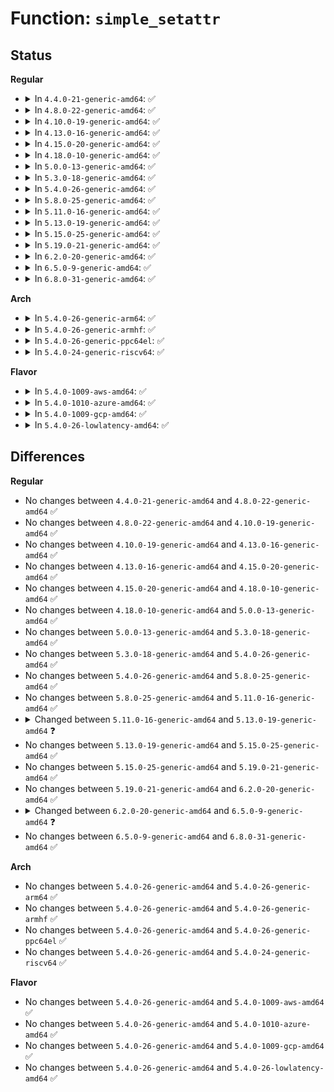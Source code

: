 # Function: <code>simple_setattr</code>

## Status
<b>Regular</b>
<ul>
<li>
<details>
<summary>In <code>4.4.0-21-generic-amd64</code>: ✅</summary>

```c
int simple_setattr(struct dentry * dentry, struct iattr * iattr)
```

```json
{
  "name": "simple_setattr",
  "collision_type": "Unique Global",
  "inline_type": "No",
  "funcs": [
    {
      "addr": 18446744071581154848,
      "name": "simple_setattr",
      "external": true,
      "loc": "fs/libfs.c:364",
      "file": "fs/libfs.c",
      "inline": "seen, unknown",
      "caller_inline": [],
      "caller_func": [
        "fs/attr.c:notify_change"
      ]
    }
  ],
  "symbols": [
    {
      "addr": 18446744071581154848,
      "name": "simple_setattr",
      "section": ".text",
      "bind": "STB_GLOBAL",
      "size": 84
    }
  ]
}
```
</details>
</li>
<li>
<details>
<summary>In <code>4.8.0-22-generic-amd64</code>: ✅</summary>

```c
int simple_setattr(struct dentry * dentry, struct iattr * iattr)
```

```json
{
  "name": "simple_setattr",
  "collision_type": "Unique Global",
  "inline_type": "No",
  "funcs": [
    {
      "addr": 18446744071581320272,
      "name": "simple_setattr",
      "external": true,
      "loc": "fs/libfs.c:392",
      "file": "fs/libfs.c",
      "inline": "seen, unknown",
      "caller_inline": [],
      "caller_func": [
        "fs/attr.c:notify_change"
      ]
    }
  ],
  "symbols": [
    {
      "addr": 18446744071581320272,
      "name": "simple_setattr",
      "section": ".text",
      "bind": "STB_GLOBAL",
      "size": 92
    }
  ]
}
```
</details>
</li>
<li>
<details>
<summary>In <code>4.10.0-19-generic-amd64</code>: ✅</summary>

```c
int simple_setattr(struct dentry * dentry, struct iattr * iattr)
```

```json
{
  "name": "simple_setattr",
  "collision_type": "Unique Global",
  "inline_type": "No",
  "funcs": [
    {
      "addr": 18446744071581399488,
      "name": "simple_setattr",
      "external": true,
      "loc": "fs/libfs.c:398",
      "file": "fs/libfs.c",
      "inline": "seen, unknown",
      "caller_inline": [],
      "caller_func": [
        "fs/attr.c:notify_change"
      ]
    }
  ],
  "symbols": [
    {
      "addr": 18446744071581399488,
      "name": "simple_setattr",
      "section": ".text",
      "bind": "STB_GLOBAL",
      "size": 86
    }
  ]
}
```
</details>
</li>
<li>
<details>
<summary>In <code>4.13.0-16-generic-amd64</code>: ✅</summary>

```c
int simple_setattr(struct dentry * dentry, struct iattr * iattr)
```

```json
{
  "name": "simple_setattr",
  "collision_type": "Unique Global",
  "inline_type": "No",
  "funcs": [
    {
      "addr": 18446744071581454768,
      "name": "simple_setattr",
      "external": true,
      "loc": "fs/libfs.c:399",
      "file": "fs/libfs.c",
      "inline": "seen, unknown",
      "caller_inline": [],
      "caller_func": [
        "fs/attr.c:notify_change",
        "fs/configfs/inode.c:configfs_setattr"
      ]
    }
  ],
  "symbols": [
    {
      "addr": 18446744071581454768,
      "name": "simple_setattr",
      "section": ".text",
      "bind": "STB_GLOBAL",
      "size": 96
    }
  ]
}
```
</details>
</li>
<li>
<details>
<summary>In <code>4.15.0-20-generic-amd64</code>: ✅</summary>

```c
int simple_setattr(struct dentry * dentry, struct iattr * iattr)
```

```json
{
  "name": "simple_setattr",
  "collision_type": "Unique Global",
  "inline_type": "No",
  "funcs": [
    {
      "addr": 18446744071581596752,
      "name": "simple_setattr",
      "external": true,
      "loc": "fs/libfs.c:399",
      "file": "fs/libfs.c",
      "inline": "seen, unknown",
      "caller_inline": [],
      "caller_func": [
        "fs/attr.c:notify_change",
        "fs/configfs/inode.c:configfs_setattr"
      ]
    }
  ],
  "symbols": [
    {
      "addr": 18446744071581596752,
      "name": "simple_setattr",
      "section": ".text",
      "bind": "STB_GLOBAL",
      "size": 96
    }
  ]
}
```
</details>
</li>
<li>
<details>
<summary>In <code>4.18.0-10-generic-amd64</code>: ✅</summary>

```c
int simple_setattr(struct dentry * dentry, struct iattr * iattr)
```

```json
{
  "name": "simple_setattr",
  "collision_type": "Unique Global",
  "inline_type": "No",
  "funcs": [
    {
      "addr": 18446744071581754672,
      "name": "simple_setattr",
      "external": true,
      "loc": "fs/libfs.c:399",
      "file": "fs/libfs.c",
      "inline": "seen, unknown",
      "caller_inline": [],
      "caller_func": [
        "fs/attr.c:notify_change",
        "fs/configfs/inode.c:configfs_setattr",
        "fs/debugfs/inode.c:debugfs_setattr",
        "security/integrity/evm/evm_secfs.c:evm_write_xattrs"
      ]
    }
  ],
  "symbols": [
    {
      "addr": 18446744071581754672,
      "name": "simple_setattr",
      "section": ".text",
      "bind": "STB_GLOBAL",
      "size": 86
    }
  ]
}
```
</details>
</li>
<li>
<details>
<summary>In <code>5.0.0-13-generic-amd64</code>: ✅</summary>

```c
int simple_setattr(struct dentry * dentry, struct iattr * iattr)
```

```json
{
  "name": "simple_setattr",
  "collision_type": "Unique Global",
  "inline_type": "No",
  "funcs": [
    {
      "addr": 18446744071581841200,
      "name": "simple_setattr",
      "external": true,
      "loc": "fs/libfs.c:399",
      "file": "fs/libfs.c",
      "inline": "seen, unknown",
      "caller_inline": [],
      "caller_func": [
        "fs/attr.c:notify_change",
        "fs/configfs/inode.c:configfs_setattr",
        "fs/debugfs/inode.c:debugfs_setattr",
        "security/integrity/evm/evm_secfs.c:evm_write_xattrs"
      ]
    }
  ],
  "symbols": [
    {
      "addr": 18446744071581841200,
      "name": "simple_setattr",
      "section": ".text",
      "bind": "STB_GLOBAL",
      "size": 86
    }
  ]
}
```
</details>
</li>
<li>
<details>
<summary>In <code>5.3.0-18-generic-amd64</code>: ✅</summary>

```c
int simple_setattr(struct dentry * dentry, struct iattr * iattr)
```

```json
{
  "name": "simple_setattr",
  "collision_type": "Unique Global",
  "inline_type": "No",
  "funcs": [
    {
      "addr": 18446744071581965760,
      "name": "simple_setattr",
      "external": true,
      "loc": "fs/libfs.c:418",
      "file": "fs/libfs.c",
      "inline": "seen, unknown",
      "caller_inline": [],
      "caller_func": [
        "fs/attr.c:notify_change",
        "fs/configfs/inode.c:configfs_setattr",
        "fs/debugfs/inode.c:debugfs_setattr",
        "security/integrity/evm/evm_secfs.c:evm_write_xattrs"
      ]
    }
  ],
  "symbols": [
    {
      "addr": 18446744071581965760,
      "name": "simple_setattr",
      "section": ".text",
      "bind": "STB_GLOBAL",
      "size": 91
    }
  ]
}
```
</details>
</li>
<li>
<details>
<summary>In <code>5.4.0-26-generic-amd64</code>: ✅</summary>

```c
int simple_setattr(struct dentry * dentry, struct iattr * iattr)
```

```json
{
  "name": "simple_setattr",
  "collision_type": "Unique Global",
  "inline_type": "No",
  "funcs": [
    {
      "addr": 18446744071582038512,
      "name": "simple_setattr",
      "external": true,
      "loc": "fs/libfs.c:424",
      "file": "fs/libfs.c",
      "inline": "seen, unknown",
      "caller_inline": [],
      "caller_func": [
        "fs/attr.c:notify_change",
        "fs/configfs/inode.c:configfs_setattr",
        "fs/debugfs/inode.c:debugfs_setattr",
        "security/integrity/evm/evm_secfs.c:evm_write_xattrs"
      ]
    }
  ],
  "symbols": [
    {
      "addr": 18446744071582038512,
      "name": "simple_setattr",
      "section": ".text",
      "bind": "STB_GLOBAL",
      "size": 91
    }
  ]
}
```
</details>
</li>
<li>
<details>
<summary>In <code>5.8.0-25-generic-amd64</code>: ✅</summary>

```c
int simple_setattr(struct dentry * dentry, struct iattr * iattr)
```

```json
{
  "name": "simple_setattr",
  "collision_type": "Unique Global",
  "inline_type": "No",
  "funcs": [
    {
      "addr": 18446744071582273936,
      "name": "simple_setattr",
      "external": true,
      "loc": "fs/libfs.c:493",
      "file": "fs/libfs.c",
      "inline": "seen, unknown",
      "caller_inline": [],
      "caller_func": [
        "fs/attr.c:notify_change",
        "fs/configfs/inode.c:configfs_setattr",
        "fs/debugfs/inode.c:debugfs_setattr",
        "security/integrity/evm/evm_secfs.c:evm_write_xattrs"
      ]
    }
  ],
  "symbols": [
    {
      "addr": 18446744071582273936,
      "name": "simple_setattr",
      "section": ".text",
      "bind": "STB_GLOBAL",
      "size": 91
    }
  ]
}
```
</details>
</li>
<li>
<details>
<summary>In <code>5.11.0-16-generic-amd64</code>: ✅</summary>

```c
int simple_setattr(struct dentry * dentry, struct iattr * iattr)
```

```json
{
  "name": "simple_setattr",
  "collision_type": "Unique Global",
  "inline_type": "No",
  "funcs": [
    {
      "addr": 18446744071582323936,
      "name": "simple_setattr",
      "external": true,
      "loc": "fs/libfs.c:495",
      "file": "fs/libfs.c",
      "inline": "seen, unknown",
      "caller_inline": [],
      "caller_func": [
        "fs/attr.c:notify_change",
        "fs/configfs/inode.c:configfs_setattr",
        "fs/debugfs/inode.c:debugfs_setattr",
        "security/integrity/evm/evm_secfs.c:evm_write_xattrs"
      ]
    }
  ],
  "symbols": [
    {
      "addr": 18446744071582323936,
      "name": "simple_setattr",
      "section": ".text",
      "bind": "STB_GLOBAL",
      "size": 91
    }
  ]
}
```
</details>
</li>
<li>
<details>
<summary>In <code>5.13.0-19-generic-amd64</code>: ✅</summary>

```c
int simple_setattr(struct user_namespace * mnt_userns, struct dentry * dentry, struct iattr * iattr)
```

```json
{
  "name": "simple_setattr",
  "collision_type": "Unique Global",
  "inline_type": "No",
  "funcs": [
    {
      "addr": 18446744071582351856,
      "name": "simple_setattr",
      "external": true,
      "loc": "fs/libfs.c:497",
      "file": "fs/libfs.c",
      "inline": "seen, unknown",
      "caller_inline": [],
      "caller_func": [
        "fs/attr.c:notify_change",
        "fs/configfs/inode.c:configfs_setattr",
        "fs/debugfs/inode.c:debugfs_setattr",
        "security/integrity/evm/evm_secfs.c:evm_write_xattrs"
      ]
    }
  ],
  "symbols": [
    {
      "addr": 18446744071582351856,
      "name": "simple_setattr",
      "section": ".text",
      "bind": "STB_GLOBAL",
      "size": 101
    }
  ]
}
```
</details>
</li>
<li>
<details>
<summary>In <code>5.15.0-25-generic-amd64</code>: ✅</summary>

```c
int simple_setattr(struct user_namespace * mnt_userns, struct dentry * dentry, struct iattr * iattr)
```

```json
{
  "name": "simple_setattr",
  "collision_type": "Unique Global",
  "inline_type": "No",
  "funcs": [
    {
      "addr": 18446744071582672496,
      "name": "simple_setattr",
      "external": true,
      "loc": "fs/libfs.c:497",
      "file": "fs/libfs.c",
      "inline": "seen, unknown",
      "caller_inline": [],
      "caller_func": [
        "fs/attr.c:notify_change",
        "fs/configfs/inode.c:configfs_setattr",
        "fs/debugfs/inode.c:debugfs_setattr",
        "security/integrity/evm/evm_secfs.c:evm_write_xattrs"
      ]
    }
  ],
  "symbols": [
    {
      "addr": 18446744071582672496,
      "name": "simple_setattr",
      "section": ".text",
      "bind": "STB_GLOBAL",
      "size": 101
    }
  ]
}
```
</details>
</li>
<li>
<details>
<summary>In <code>5.19.0-21-generic-amd64</code>: ✅</summary>

```c
int simple_setattr(struct user_namespace * mnt_userns, struct dentry * dentry, struct iattr * iattr)
```

```json
{
  "name": "simple_setattr",
  "collision_type": "Unique Global",
  "inline_type": "No",
  "funcs": [
    {
      "addr": 18446744071583215280,
      "name": "simple_setattr",
      "external": true,
      "loc": "fs/libfs.c:524",
      "file": "fs/libfs.c",
      "inline": "seen, unknown",
      "caller_inline": [],
      "caller_func": [
        "mm/secretmem.c:secretmem_setattr",
        "fs/attr.c:notify_change",
        "fs/configfs/inode.c:configfs_setattr",
        "fs/debugfs/inode.c:debugfs_setattr",
        "security/integrity/evm/evm_secfs.c:evm_write_xattrs"
      ]
    }
  ],
  "symbols": [
    {
      "addr": 18446744071583215280,
      "name": "simple_setattr",
      "section": ".text",
      "bind": "STB_GLOBAL",
      "size": 106
    }
  ]
}
```
</details>
</li>
<li>
<details>
<summary>In <code>6.2.0-20-generic-amd64</code>: ✅</summary>

```c
int simple_setattr(struct user_namespace * mnt_userns, struct dentry * dentry, struct iattr * iattr)
```

```json
{
  "name": "simple_setattr",
  "collision_type": "Unique Global",
  "inline_type": "No",
  "funcs": [
    {
      "addr": 18446744071583793200,
      "name": "simple_setattr",
      "external": true,
      "loc": "fs/libfs.c:525",
      "file": "fs/libfs.c",
      "inline": "seen, unknown",
      "caller_inline": [],
      "caller_func": [
        "mm/secretmem.c:secretmem_setattr",
        "fs/attr.c:notify_change",
        "fs/configfs/inode.c:configfs_setattr",
        "fs/debugfs/inode.c:debugfs_setattr",
        "security/integrity/evm/evm_secfs.c:evm_write_xattrs"
      ]
    }
  ],
  "symbols": [
    {
      "addr": 18446744071583793200,
      "name": "simple_setattr",
      "section": ".text",
      "bind": "STB_GLOBAL",
      "size": 106
    }
  ]
}
```
</details>
</li>
<li>
<details>
<summary>In <code>6.5.0-9-generic-amd64</code>: ✅</summary>

```c
int simple_setattr(struct mnt_idmap * idmap, struct dentry * dentry, struct iattr * iattr)
```

```json
{
  "name": "simple_setattr",
  "collision_type": "Unique Global",
  "inline_type": "No",
  "funcs": [
    {
      "addr": 18446744071584010816,
      "name": "simple_setattr",
      "external": true,
      "loc": "fs/libfs.c:520",
      "file": "fs/libfs.c",
      "inline": "seen, unknown",
      "caller_inline": [],
      "caller_func": [
        "mm/secretmem.c:secretmem_setattr",
        "fs/attr.c:notify_change",
        "fs/configfs/inode.c:configfs_setattr",
        "fs/debugfs/inode.c:debugfs_setattr",
        "security/integrity/evm/evm_secfs.c:evm_write_xattrs"
      ]
    }
  ],
  "symbols": [
    {
      "addr": 18446744071584010816,
      "name": "simple_setattr",
      "section": ".text",
      "bind": "STB_GLOBAL",
      "size": 106
    }
  ]
}
```
</details>
</li>
<li>
<details>
<summary>In <code>6.8.0-31-generic-amd64</code>: ✅</summary>

```c
int simple_setattr(struct mnt_idmap * idmap, struct dentry * dentry, struct iattr * iattr)
```

```json
{
  "name": "simple_setattr",
  "collision_type": "Unique Global",
  "inline_type": "No",
  "funcs": [
    {
      "addr": 18446744071584223648,
      "name": "simple_setattr",
      "external": true,
      "loc": "fs/libfs.c:797",
      "file": "fs/libfs.c",
      "inline": "seen, unknown",
      "caller_inline": [],
      "caller_func": [
        "mm/secretmem.c:secretmem_setattr",
        "fs/attr.c:notify_change",
        "fs/configfs/inode.c:configfs_setattr",
        "fs/debugfs/inode.c:debugfs_setattr",
        "fs/tracefs/inode.c:tracefs_setattr",
        "fs/tracefs/event_inode.c:eventfs_set_attr",
        "security/integrity/evm/evm_secfs.c:evm_write_xattrs"
      ]
    }
  ],
  "symbols": [
    {
      "addr": 18446744071584223648,
      "name": "simple_setattr",
      "section": ".text",
      "bind": "STB_GLOBAL",
      "size": 106
    }
  ]
}
```
</details>
</li>
</ul>
<b>Arch</b>
<ul>
<li>
<details>
<summary>In <code>5.4.0-26-generic-arm64</code>: ✅</summary>

```c
int simple_setattr(struct dentry * dentry, struct iattr * iattr)
```

```json
{
  "name": "simple_setattr",
  "collision_type": "Unique Global",
  "inline_type": "No",
  "funcs": [
    {
      "addr": 18446603336493564016,
      "name": "simple_setattr",
      "external": true,
      "loc": "fs/libfs.c:424",
      "file": "fs/libfs.c",
      "inline": "seen, unknown",
      "caller_inline": [],
      "caller_func": [
        "fs/attr.c:notify_change",
        "fs/configfs/inode.c:configfs_setattr",
        "fs/debugfs/inode.c:debugfs_setattr",
        "security/integrity/evm/evm_secfs.c:evm_write_xattrs"
      ]
    }
  ],
  "symbols": [
    {
      "addr": 18446603336493564016,
      "name": "simple_setattr",
      "section": ".text",
      "bind": "STB_GLOBAL",
      "size": 124
    }
  ]
}
```
</details>
</li>
<li>
<details>
<summary>In <code>5.4.0-26-generic-armhf</code>: ✅</summary>

```c
int simple_setattr(struct dentry * dentry, struct iattr * iattr)
```

```json
{
  "name": "simple_setattr",
  "collision_type": "Unique Global",
  "inline_type": "No",
  "funcs": [
    {
      "addr": 3227112204,
      "name": "simple_setattr",
      "external": true,
      "loc": "fs/libfs.c:424",
      "file": "fs/libfs.c",
      "inline": "seen, unknown",
      "caller_inline": [],
      "caller_func": [
        "fs/attr.c:notify_change",
        "fs/configfs/inode.c:configfs_setattr",
        "fs/debugfs/inode.c:debugfs_setattr",
        "security/integrity/evm/evm_secfs.c:evm_write_xattrs"
      ]
    }
  ],
  "symbols": [
    {
      "addr": 3227112204,
      "name": "simple_setattr",
      "section": ".text",
      "bind": "STB_GLOBAL",
      "size": 100
    }
  ]
}
```
</details>
</li>
<li>
<details>
<summary>In <code>5.4.0-26-generic-ppc64el</code>: ✅</summary>

```c
int simple_setattr(struct dentry * dentry, struct iattr * iattr)
```

```json
{
  "name": "simple_setattr",
  "collision_type": "Unique Global",
  "inline_type": "No",
  "funcs": [
    {
      "addr": 13835058055287140176,
      "name": "simple_setattr",
      "external": true,
      "loc": "fs/libfs.c:424",
      "file": "fs/libfs.c",
      "inline": "seen, unknown",
      "caller_inline": [],
      "caller_func": [
        "fs/attr.c:notify_change",
        "fs/configfs/inode.c:configfs_setattr",
        "fs/debugfs/inode.c:debugfs_setattr",
        "security/integrity/evm/evm_secfs.c:evm_write_xattrs"
      ]
    }
  ],
  "symbols": [
    {
      "addr": 13835058055287140176,
      "name": "simple_setattr",
      "section": ".text",
      "bind": "STB_GLOBAL",
      "size": 164
    }
  ]
}
```
</details>
</li>
<li>
<details>
<summary>In <code>5.4.0-24-generic-riscv64</code>: ✅</summary>

```c
int simple_setattr(struct dentry * dentry, struct iattr * iattr)
```

```json
{
  "name": "simple_setattr",
  "collision_type": "Unique Global",
  "inline_type": "No",
  "funcs": [
    {
      "addr": 18446743936273221716,
      "name": "simple_setattr",
      "external": true,
      "loc": "fs/libfs.c:424",
      "file": "fs/libfs.c",
      "inline": "seen, unknown",
      "caller_inline": [],
      "caller_func": [
        "fs/attr.c:notify_change",
        "fs/configfs/inode.c:configfs_setattr",
        "fs/debugfs/inode.c:debugfs_setattr",
        "security/integrity/evm/evm_secfs.c:evm_write_xattrs"
      ]
    }
  ],
  "symbols": [
    {
      "addr": 18446743936273221716,
      "name": "simple_setattr",
      "section": ".text",
      "bind": "STB_GLOBAL",
      "size": 108
    }
  ]
}
```
</details>
</li>
</ul>
<b>Flavor</b>
<ul>
<li>
<details>
<summary>In <code>5.4.0-1009-aws-amd64</code>: ✅</summary>

```c
int simple_setattr(struct dentry * dentry, struct iattr * iattr)
```

```json
{
  "name": "simple_setattr",
  "collision_type": "Unique Global",
  "inline_type": "No",
  "funcs": [
    {
      "addr": 18446744071582007248,
      "name": "simple_setattr",
      "external": true,
      "loc": "fs/libfs.c:424",
      "file": "fs/libfs.c",
      "inline": "seen, unknown",
      "caller_inline": [],
      "caller_func": [
        "fs/attr.c:notify_change",
        "fs/configfs/inode.c:configfs_setattr",
        "fs/debugfs/inode.c:debugfs_setattr",
        "security/integrity/evm/evm_secfs.c:evm_write_xattrs"
      ]
    }
  ],
  "symbols": [
    {
      "addr": 18446744071582007248,
      "name": "simple_setattr",
      "section": ".text",
      "bind": "STB_GLOBAL",
      "size": 91
    }
  ]
}
```
</details>
</li>
<li>
<details>
<summary>In <code>5.4.0-1010-azure-amd64</code>: ✅</summary>

```c
int simple_setattr(struct dentry * dentry, struct iattr * iattr)
```

```json
{
  "name": "simple_setattr",
  "collision_type": "Unique Global",
  "inline_type": "No",
  "funcs": [
    {
      "addr": 18446744071581944816,
      "name": "simple_setattr",
      "external": true,
      "loc": "fs/libfs.c:424",
      "file": "fs/libfs.c",
      "inline": "seen, unknown",
      "caller_inline": [],
      "caller_func": [
        "fs/attr.c:notify_change",
        "fs/configfs/inode.c:configfs_setattr",
        "fs/debugfs/inode.c:debugfs_setattr",
        "security/integrity/evm/evm_secfs.c:evm_write_xattrs"
      ]
    }
  ],
  "symbols": [
    {
      "addr": 18446744071581944816,
      "name": "simple_setattr",
      "section": ".text",
      "bind": "STB_GLOBAL",
      "size": 91
    }
  ]
}
```
</details>
</li>
<li>
<details>
<summary>In <code>5.4.0-1009-gcp-amd64</code>: ✅</summary>

```c
int simple_setattr(struct dentry * dentry, struct iattr * iattr)
```

```json
{
  "name": "simple_setattr",
  "collision_type": "Unique Global",
  "inline_type": "No",
  "funcs": [
    {
      "addr": 18446744071581998528,
      "name": "simple_setattr",
      "external": true,
      "loc": "fs/libfs.c:424",
      "file": "fs/libfs.c",
      "inline": "seen, unknown",
      "caller_inline": [],
      "caller_func": [
        "fs/attr.c:notify_change",
        "fs/configfs/inode.c:configfs_setattr",
        "fs/debugfs/inode.c:debugfs_setattr",
        "security/integrity/evm/evm_secfs.c:evm_write_xattrs"
      ]
    }
  ],
  "symbols": [
    {
      "addr": 18446744071581998528,
      "name": "simple_setattr",
      "section": ".text",
      "bind": "STB_GLOBAL",
      "size": 91
    }
  ]
}
```
</details>
</li>
<li>
<details>
<summary>In <code>5.4.0-26-lowlatency-amd64</code>: ✅</summary>

```c
int simple_setattr(struct dentry * dentry, struct iattr * iattr)
```

```json
{
  "name": "simple_setattr",
  "collision_type": "Unique Global",
  "inline_type": "No",
  "funcs": [
    {
      "addr": 18446744071582069456,
      "name": "simple_setattr",
      "external": true,
      "loc": "fs/libfs.c:424",
      "file": "fs/libfs.c",
      "inline": "seen, unknown",
      "caller_inline": [],
      "caller_func": [
        "fs/attr.c:notify_change",
        "fs/configfs/inode.c:configfs_setattr",
        "fs/debugfs/inode.c:debugfs_setattr",
        "security/integrity/evm/evm_secfs.c:evm_write_xattrs"
      ]
    }
  ],
  "symbols": [
    {
      "addr": 18446744071582069456,
      "name": "simple_setattr",
      "section": ".text",
      "bind": "STB_GLOBAL",
      "size": 91
    }
  ]
}
```
</details>
</li>
</ul>

## Differences
<b>Regular</b>
<ul>
<li>
No changes between <code>4.4.0-21-generic-amd64</code> and <code>4.8.0-22-generic-amd64</code> ✅
</li>
<li>
No changes between <code>4.8.0-22-generic-amd64</code> and <code>4.10.0-19-generic-amd64</code> ✅
</li>
<li>
No changes between <code>4.10.0-19-generic-amd64</code> and <code>4.13.0-16-generic-amd64</code> ✅
</li>
<li>
No changes between <code>4.13.0-16-generic-amd64</code> and <code>4.15.0-20-generic-amd64</code> ✅
</li>
<li>
No changes between <code>4.15.0-20-generic-amd64</code> and <code>4.18.0-10-generic-amd64</code> ✅
</li>
<li>
No changes between <code>4.18.0-10-generic-amd64</code> and <code>5.0.0-13-generic-amd64</code> ✅
</li>
<li>
No changes between <code>5.0.0-13-generic-amd64</code> and <code>5.3.0-18-generic-amd64</code> ✅
</li>
<li>
No changes between <code>5.3.0-18-generic-amd64</code> and <code>5.4.0-26-generic-amd64</code> ✅
</li>
<li>
No changes between <code>5.4.0-26-generic-amd64</code> and <code>5.8.0-25-generic-amd64</code> ✅
</li>
<li>
No changes between <code>5.8.0-25-generic-amd64</code> and <code>5.11.0-16-generic-amd64</code> ✅
</li>
<li>
<details>
<summary>Changed between <code>5.11.0-16-generic-amd64</code> and <code>5.13.0-19-generic-amd64</code> ❓</summary>
<ul>
<li>
<b>Param added. </b>
<code>struct user_namespace * mnt_userns</code>
</li>
<li>
<b>Param reordered. </b>
<code>dentry, iattr</code> ➡️ <code>mnt_userns, dentry, iattr</code>
</li>
</ul>
</details>
</li>
<li>
No changes between <code>5.13.0-19-generic-amd64</code> and <code>5.15.0-25-generic-amd64</code> ✅
</li>
<li>
No changes between <code>5.15.0-25-generic-amd64</code> and <code>5.19.0-21-generic-amd64</code> ✅
</li>
<li>
No changes between <code>5.19.0-21-generic-amd64</code> and <code>6.2.0-20-generic-amd64</code> ✅
</li>
<li>
<details>
<summary>Changed between <code>6.2.0-20-generic-amd64</code> and <code>6.5.0-9-generic-amd64</code> ❓</summary>
<ul>
<li>
<b>Param added. </b>
<code>struct mnt_idmap * idmap</code>
</li>
<li>
<b>Param removed. </b>
<code>struct user_namespace * mnt_userns</code>
</li>
</ul>
</details>
</li>
<li>
No changes between <code>6.5.0-9-generic-amd64</code> and <code>6.8.0-31-generic-amd64</code> ✅
</li>
</ul>
<b>Arch</b>
<ul>
<li>
No changes between <code>5.4.0-26-generic-amd64</code> and <code>5.4.0-26-generic-arm64</code> ✅
</li>
<li>
No changes between <code>5.4.0-26-generic-amd64</code> and <code>5.4.0-26-generic-armhf</code> ✅
</li>
<li>
No changes between <code>5.4.0-26-generic-amd64</code> and <code>5.4.0-26-generic-ppc64el</code> ✅
</li>
<li>
No changes between <code>5.4.0-26-generic-amd64</code> and <code>5.4.0-24-generic-riscv64</code> ✅
</li>
</ul>
<b>Flavor</b>
<ul>
<li>
No changes between <code>5.4.0-26-generic-amd64</code> and <code>5.4.0-1009-aws-amd64</code> ✅
</li>
<li>
No changes between <code>5.4.0-26-generic-amd64</code> and <code>5.4.0-1010-azure-amd64</code> ✅
</li>
<li>
No changes between <code>5.4.0-26-generic-amd64</code> and <code>5.4.0-1009-gcp-amd64</code> ✅
</li>
<li>
No changes between <code>5.4.0-26-generic-amd64</code> and <code>5.4.0-26-lowlatency-amd64</code> ✅
</li>
</ul>
